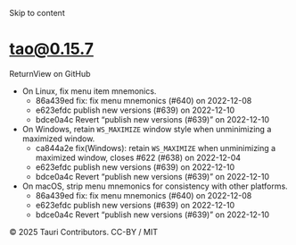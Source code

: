 Skip to content
# tao@0.15.7
ReturnView on GitHub
  * On Linux, fix menu item mnemonics. 
    * 86a439ed fix: fix menu mnemonics (#640) on 2022-12-08
    * e623efdc publish new versions (#639) on 2022-12-10
    * bdce0a4c Revert “publish new versions (#639)” on 2022-12-10
  * On Windows, retain `WS_MAXIMIZE` window style when unminimizing a maximized window. 
    * ca844a2e fix(Windows): retain `WS_MAXIMIZE` when unminimizing a maximized window, closes #622 (#638) on 2022-12-04
    * e623efdc publish new versions (#639) on 2022-12-10
    * bdce0a4c Revert “publish new versions (#639)” on 2022-12-10
  * On macOS, strip menu mnemonics for consistency with other platforms. 
    * 86a439ed fix: fix menu mnemonics (#640) on 2022-12-08
    * e623efdc publish new versions (#639) on 2022-12-10
    * bdce0a4c Revert “publish new versions (#639)” on 2022-12-10


© 2025 Tauri Contributors. CC-BY / MIT
